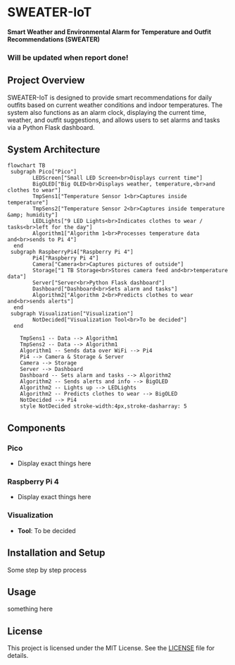 # SWEATER-IoT
**Smart Weather and Environmental Alarm for Temperature and Outfit Recommendations (SWEATER)**
### Will be updated when report done!

## Project Overview
SWEATER-IoT is designed to provide smart recommendations for daily outfits based on current weather conditions and indoor temperatures. The system also functions as an alarm clock, displaying the current time, weather, and outfit suggestions, and allows users to set alarms and tasks via a Python Flask dashboard.

## System Architecture

```mermaid
flowchart TB
 subgraph Pico["Pico"]
        LEDScreen["Small LED Screen<br>Displays current time"]
        BigOLED["Big OLED<br>Displays weather, temperature,<br>and clothes to wear"]
        TmpSens1["Temperature Sensor 1<br>Captures inside temperature"]
        TmpSens2["Temperature Sensor 2<br>Captures inside temperature &amp; humidity"]
        LEDLights["9 LED Lights<br>Indicates clothes to wear / tasks<br>left for the day"]
        Algorithm1["Algorithm 1<br>Processes temperature data and<br>sends to Pi 4"]
  end
 subgraph RaspberryPi4["Raspberry Pi 4"]
        Pi4["Raspberry Pi 4"]
        Camera["Camera<br>Captures pictures of outside"]
        Storage["1 TB Storage<br>Stores camera feed and<br>temperature data"]
        Server["Server<br>Python Flask dashboard"]
        Dashboard["Dashboard<br>Sets alarm and tasks"]
        Algorithm2["Algorithm 2<br>Predicts clothes to wear and<br>sends alerts"]
  end
 subgraph Visualization["Visualization"]
        NotDecided["Visualization Tool<br>To be decided"]
  end

    TmpSens1 -- Data --> Algorithm1
    TmpSens2 -- Data --> Algorithm1
    Algorithm1 -- Sends data over WiFi --> Pi4
    Pi4 --> Camera & Storage & Server
    Camera --> Storage
    Server --> Dashboard
    Dashboard -- Sets alarm and tasks --> Algorithm2
    Algorithm2 -- Sends alerts and info --> BigOLED
    Algorithm2 -- Lights up --> LEDLights
    Algorithm2 -- Predicts clothes to wear --> BigOLED
    NotDecided --> Pi4
    style NotDecided stroke-width:4px,stroke-dasharray: 5
```

## Components

### Pico
- Display exact things here
### Raspberry Pi 4
- Display exact things here
  
### Visualization
- **Tool**: To be decided

## Installation and Setup
Some step by step process

## Usage

something here

## License

This project is licensed under the MIT License. See the [LICENSE](LICENSE) file for details.


